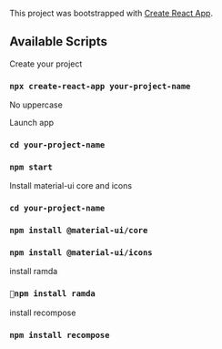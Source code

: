 This project was bootstrapped with [Create React App](https://github.com/facebook/create-react-app).

## Available Scripts

Create your project

### `npx create-react-app your-project-name`
No uppercase


Launch app
### `cd your-project-name`
### `npm start`


Install material-ui core and icons  
### `cd your-project-name`
### `npm install @material-ui/core`
### `npm install @material-ui/icons`

install ramda
### `npm install ramda`

install recompose
### `npm install recompose`




